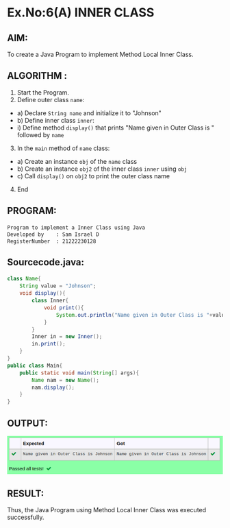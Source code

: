 # Ex.No:6(A)  INNER CLASS
## AIM:
To create a Java Program to implement Method Local Inner Class.

## ALGORITHM :
1.  Start the Program.
2.	Define outer class `name`:
-	a) Declare `String name` and initialize it to "Johnson"
-	b) Define inner class `inner`:
- i) Define method `display()` that prints "Name given in Outer Class is " followed by `name`
3.	In the `main` method of `name` class:
-	a) Create an instance `obj` of the `name` class
-	b) Create an instance `obj2` of the inner class `inner` using `obj`
-	c) Call `display()` on `obj2` to print the outer class name
4.	End






## PROGRAM:
 ```
Program to implement a Inner Class using Java
Developed by    : Sam Israel D 
RegisterNumber  : 21222230128 
```

## Sourcecode.java:

```java
class Name{
    String value = "Johnson";
    void display(){
        class Inner{
            void print(){
                System.out.println("Name given in Outer Class is "+value);
            }
        }
        Inner in = new Inner();
        in.print();
    }
}
public class Main{
    public static void main(String[] args){
        Name nam = new Name();
        nam.display();
    }
}
```





## OUTPUT:

![alt text](image.png)

## RESULT:
Thus, the Java Program using Method Local Inner Class was executed successfully.

